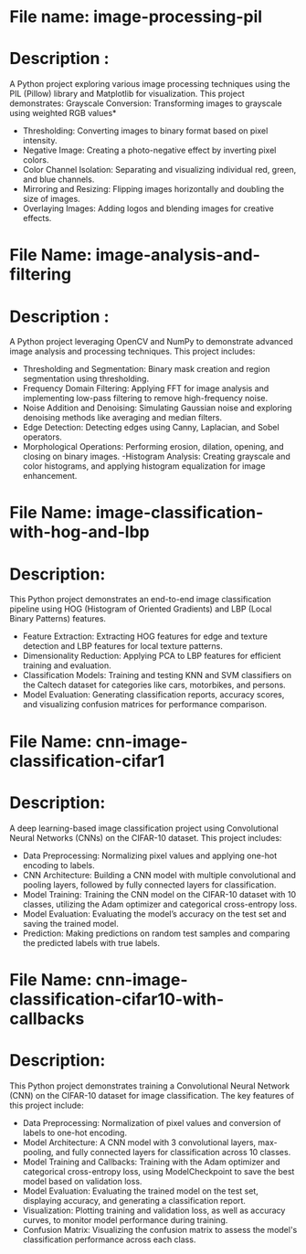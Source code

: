 # File name: image-processing-pil 
# Description :
A Python project exploring various image processing techniques using the PIL (Pillow) library and Matplotlib for visualization. This project demonstrates:
Grayscale Conversion: Transforming images to grayscale using weighted RGB values*

- Thresholding: Converting images to binary format based on pixel intensity.
- Negative Image: Creating a photo-negative effect by inverting pixel colors.
- Color Channel Isolation: Separating and visualizing individual red, green, and blue channels.
- Mirroring and Resizing: Flipping images horizontally and doubling the size of images.
- Overlaying Images: Adding logos and blending images for creative effects.

# File Name: image-analysis-and-filtering
# Description :
A Python project leveraging OpenCV and NumPy to demonstrate advanced image analysis and processing techniques. This project includes:

- Thresholding and Segmentation: Binary mask creation and region segmentation using thresholding.
- Frequency Domain Filtering: Applying FFT for image analysis and implementing low-pass filtering to remove high-frequency noise.
- Noise Addition and Denoising: Simulating Gaussian noise and exploring denoising methods like averaging and median filters.
- Edge Detection: Detecting edges using Canny, Laplacian, and Sobel operators.
- Morphological Operations: Performing erosion, dilation, opening, and closing on binary images.
-Histogram Analysis: Creating grayscale and color histograms, and applying histogram equalization for image enhancement.

# File Name: image-classification-with-hog-and-lbp
# Description:
This Python project demonstrates an end-to-end image classification pipeline using HOG (Histogram of Oriented Gradients) and LBP (Local Binary Patterns) features.

- Feature Extraction: Extracting HOG features for edge and texture detection and LBP features for local texture patterns.
- Dimensionality Reduction: Applying PCA to LBP features for efficient training and evaluation.
- Classification Models: Training and testing KNN and SVM classifiers on the Caltech dataset for categories like cars, motorbikes, and persons.
- Model Evaluation: Generating classification reports, accuracy scores, and visualizing confusion matrices for performance comparison.

# File Name: cnn-image-classification-cifar1
# Description:
A deep learning-based image classification project using Convolutional Neural Networks (CNNs) on the CIFAR-10 dataset. This project includes:

- Data Preprocessing: Normalizing pixel values and applying one-hot encoding to labels.
- CNN Architecture: Building a CNN model with multiple convolutional and pooling layers, followed by fully connected layers for classification.
- Model Training: Training the CNN model on the CIFAR-10 dataset with 10 classes, utilizing the Adam optimizer and categorical cross-entropy loss.
- Model Evaluation: Evaluating the model’s accuracy on the test set and saving the trained model.
- Prediction: Making predictions on random test samples and comparing the predicted labels with true labels.

# File Name: cnn-image-classification-cifar10-with-callbacks
# Description:
This Python project demonstrates training a Convolutional Neural Network (CNN) on the CIFAR-10 dataset for image classification. The key features of this project include:

- Data Preprocessing: Normalization of pixel values and conversion of labels to one-hot encoding.
- Model Architecture: A CNN model with 3 convolutional layers, max-pooling, and fully connected layers for classification across 10 classes.
- Model Training and Callbacks: Training with the Adam optimizer and categorical cross-entropy loss, using ModelCheckpoint to save the best model based on validation loss.
- Model Evaluation: Evaluating the trained model on the test set, displaying accuracy, and generating a classification report.
- Visualization: Plotting training and validation loss, as well as accuracy curves, to monitor model performance during training.
- Confusion Matrix: Visualizing the confusion matrix to assess the model's classification performance across each class.
